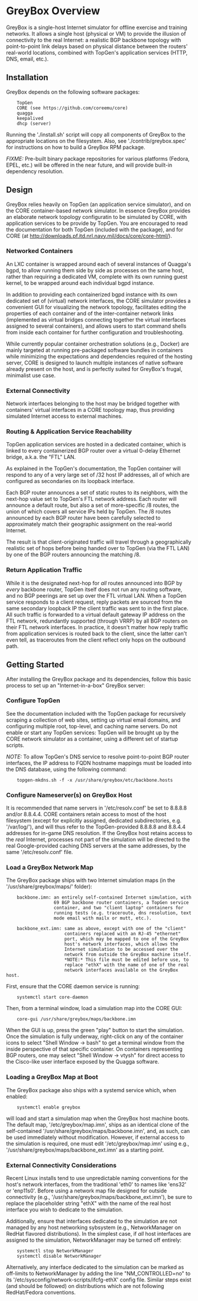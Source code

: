 # GreyBox Overview #
GreyBox is a single-host Internet simulator for offline exercise and
training networks. It allows a single host (physical or VM) to provide
the illusion of connectivity to the real Internet: a realistic BGP
backbone topology with point-to-point link delays based on physical
distance between the routers' real-world locations, combined with
TopGen's application services (HTTP, DNS, email, etc.).

## Installation ##
GreyBox depends on the following software packages:

        TopGen
        CORE (see https://github.com/coreemu/core)
        quagga
        keepalived
        dhcp (server)

Running the './install.sh' script will copy all components of GreyBox
to the appropriate locations on the filesystem. Also, see
'./contrib/greybox.spec' for instructions on how to build a GreyBox RPM
package.

*FIXME:* Pre-built binary package repositories for various platforms
(Fedora, EPEL, etc.) will be offered in the near future, and will provide
built-in dependency resolution.

## Design ##
GreyBox relies heavily on TopGen (an application service simulator), and
on the CORE container-based network simulator. In essence GreyBox provides
an elaborate network topology configuratin to be simulated by CORE, with
application services to be provide by TopGen. You are encouraged to read
the documentation for both TopGen (included with the package), and for
CORE (at http://downloads.pf.itd.nrl.navy.mil/docs/core/core-html/).

### Networked Containers ###
An LXC container is wrapped around each of several instances of Quagga's
bgpd, to allow running them side by side as processes on the same host,
rather than requiring a dedicated VM, complete with its own running guest
kernel, to be wrapped around each individual bgpd instance.

In addition to providing each containerized bgpd instance with its own
dedicated set of (virtual) network interfaces, the CORE simulator provides
a convenient GUI for visualizing the network topology, facilitates editing
the properties of each container and of the inter-container network links
(implemented as virtual bridges connecting together the virtual interfaces
assigned to several containers), and allows users to start command shells
from inside each container for further configuration and troubleshooting.

While currently popular container orchestration solutions (e.g., Docker)
are mainly targeted at running pre-packaged software bundles in containers
while minimizing the expectations and dependencies required of the hosting
server, CORE is designed to launch multiple instances of native software
already present on the host, and is perfectly suited for GreyBox's frugal,
minimalist use case.

### External Connectivity ###
Network interfaces belonging to the host may be bridged together with
containers' virtual interfaces in a CORE topology map, thus providing
simulated Internet access to external machines.

### Routing & Application Service Reachability ###
TopGen application services are hosted in a dedicated container, which is
linked to every containerized BGP router over a virtual 0-delay Ethernet
bridge, a.k.a. the "FTL" LAN.

As explained in the TopGen's documentation, the TopGen container will
respond to any of a very large set of /32 host IP addresses, all of which
are configured as secondaries on its loopback interface.

Each BGP router announces a set of static routes to its neighbors, with
the next-hop value set to TopGen's FTL network address. Each router will
announce a default route, but also a set of more-specific /8 routes, the
union of which covers all service IPs held by TopGen. The /8 routes
announced by each BGP router have been carefully selected to approximately
match their geographic assignment on the real-world Internet.

The result is that client-originated traffic will travel through a
geographically realistic set of hops before being handed over to TopGen
(via the FTL LAN) by one of the BGP routers announcing the matching /8.

### Return Application Traffic ###
While it is the designated next-hop for *all* routes announced into BGP by
*every* backbone router, TopGen itself does not run any routing software,
and no BGP peerings are set up over the FTL virtual LAN. When a TopGen
service responds to a client request, reply packets are sourced from the
same secondary loopback IP the client traffic was sent to in the first
place. All such traffic is forwarded to a virtual default gateway IP
address on the FTL network, redundantly supported (through VRRP) by all
BGP routers on their FTL network interfaces. In practice, it doesn't
matter how reply traffic from application services is routed back to the
client, since the latter can't even tell, as traceroutes from the client
reflect only hops on the outbound path.

## Getting Started ##
After installing the GreyBox package and its dependencies, follow this
basic process to set up an "Internet-in-a-box" GreyBox server:

### Configure TopGen ###
See the documentation included with the TopGen package for recursively
scraping a collection of web sites, setting up virtual email domains,
and configuring multiple root, top-level, and caching name servers. Do
not enable or start any TopGen services: TopGen will be brought up by the
CORE network simulator as a container, using a different set of startup
scripts.

*NOTE:* To allow TopGen's DNS service to resolve point-to-point BGP router
interfaces, the IP address to FQDN hostname mappings must be loaded into
the DNS database, using the following command:

        topgen-mkdns.sh -f -x /usr/share/greybox/etc/backbone.hosts

### Configure Nameserver(s) on GreyBox Host ###
It is recommended that name servers in '/etc/resolv.conf' be set to
8.8.8.8 and/or 8.8.4.4. CORE containers retain access to most of the host
filesystem (except for explicitly assigned, dedicated subdirectories, e.g.
'/var/log/'), and will thus refer to the TopGen-provided 8.8.8.8 and
8.8.4.4 addresses for in-game DNS resolution. If the GreyBox host retains
access to the *real* Internet, processes not part of the simulation will
be directed to the real Google-provided caching DNS servers at the same
addresses, by the same '/etc/resolv.conf' file.

### Load a GreyBox Network Map ###
The GreyBox package ships with two Internet simulation maps (in the
'/usr/share/greybox/maps/' folder):

        backbone.imn: an entirely self-contained Internet simulation, with
                      69 BGP backbone router containers, a TopGen service
                      container, and two "client laptop" containers for
                      running tests (e.g. traceroute, dns resolution, text
                      mode email with mailx or mutt, etc.).

        backbone_ext.imn: same as above, except with one of the "client"
                          containers replaced with an RJ-45 "ethernet"
                          port, which may be mapped to one of the GreyBox
                          host's network interfaces, which allows the
                          Internet simulation to be accessed over the
                          network from outside the GreyBox machine itself.
                          *NOTE:* This file must be edited before use, to
                          replace "ethX" with the name of one of the real
                          network interfaces available on the GreyBox host.

First, ensure that the CORE daemon service is running:

        systemctl start core-daemon

Then, from a terminal window, load a simulation map into the CORE GUI:

        core-gui /usr/share/greybox/maps/backbone.imn

When the GUI is up, press the green "play" button to start the simulation.
Once the simulation is fully underway, right-click on any of the container
icons to select "Shell Window -> bash" to get a terminal window from the
inside perspective of that specific container. On containers representing
BGP routers, one may select "Shell Window -> vtysh" for direct access to
the Cisco-like user interface exposed by the Quagga software.

### Loading a GreyBox Map at Boot ###
The GreyBox package also ships with a systemd service which, when enabled:

        systemctl enable greybox

will load and start a simulation map when the GreyBox host machine boots.
The default map, '/etc/greybox/map.imn', ships as an identical clone of
the self-contained '/usr/share/greybox/maps/backbone.imn', and, as such,
can be used immediately without modification. However, if external access
to the simulation is required, one must edit '/etc/greybox/map.imn' using
e.g., '/usr/share/greybox/maps/backbone_ext.imn' as a starting point.

### External Connectivity Considerations ###
Recent Linux installs tend to use unpredictable naming conventions for
the host's network interfaces, from the traditional 'eth0' to names like
'ens32' or 'enp11s0'. Before using a network map file designed for outside
connectivity (e.g., '/usr/share/greybox/maps/backbone_ext.imn'), be sure
to replace the placeholder string "ethX" with the name of the real host
interface you wish to dedicate to the simulation.

Additionally, ensure that interfaces dedicated to the simulation are not
managed by any host networking sybsystem (e.g., NetworkManager on RedHat
flavored distributions). In the simplest case, if *all* host interfaces
are assigned to the simulation, NetworkManager may be turned off entirely:

        systemctl stop NetworkManager
        systemctl disable NetworkManager

Alternatively, any interface dedicated to the simulation can be marked as
off-limits to NetworkManager by adding the line "NM_CONTROLLED=no" to its
'/etc/sysconfig/network-scripts/ifcfg-ethX' config file. Similar steps
exist (and should be followed) on distributions which are not following
RedHat/Fedora conventions.
